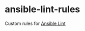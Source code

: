 # ansible-lint-rules

Custom rules for [Ansible Lint](https://ansible-lint.readthedocs.io/en/latest/)
